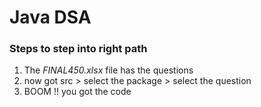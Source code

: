 <h1>Java DSA</h1>
<h3>Steps to step into right path</h3>
<ol>
  <li>The <i>FINAL450.xlsx</i> file has the questions</li>
  <li>now got src > select the package > select the question</li>
  <li>BOOM !! you got the code</li>
</ol>
